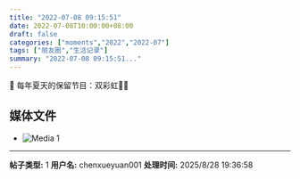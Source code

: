 ```yaml
---
title: "2022-07-08 09:15:51"
date: 2022-07-08T10:00:00+08:00
draft: false
categories: ["moments","2022","2022-07"]
tags: ["朋友圈","生活记录"]
summary: "2022-07-08 09:15:51..."
---
```


🎉 每年夏天的保留节目：双彩虹🌈🌈

## 媒体文件

- ![Media 1](/Moments/photos/2022-07-08/202207080915510.jpg)

---

**帖子类型:** 1
**用户名:** chenxueyuan001
**处理时间:** 2025/8/28 19:36:58